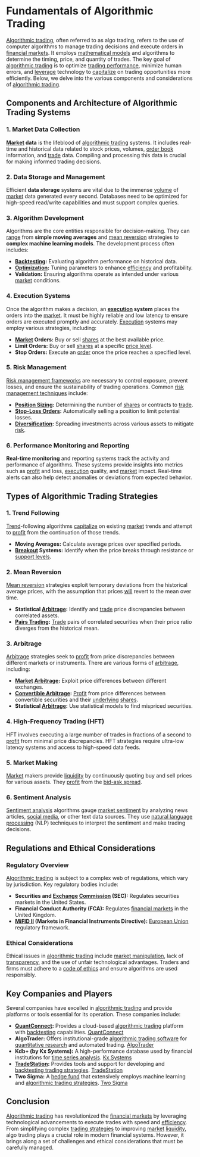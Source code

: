# Fundamentals of Algorithmic Trading

[Algorithmic trading](../a/accountability.md), often referred to as algo trading, refers to the use of computer algorithms to manage trading decisions and execute orders in [financial markets](../f/financial_market.md). It employs [mathematical models](../m/mathematical_models_in_trading.md) and algorithms to determine the timing, price, and quantity of trades. The key goal of [algorithmic trading](../a/accountability.md) is to optimize [trading performance](../t/trading_performance.md), minimize human errors, and [leverage](../l/leverage.md) technology to [capitalize](../c/capitalize.md) on trading opportunities more efficiently. Below, we delve into the various components and considerations of [algorithmic trading](../a/accountability.md).

## Components and Architecture of Algorithmic Trading Systems

### 1. Market Data Collection

**[Market](../m/market.md) data** is the lifeblood of [algorithmic trading](../a/accountability.md) systems. It includes real-time and historical data related to stock prices, volumes, [order book](../o/order_book.md) information, and [trade](../t/trade.md) data. Compiling and processing this data is crucial for making informed trading decisions.

### 2. Data Storage and Management

Efficient **data storage** systems are vital due to the immense [volume](../v/volume.md) of [market](../m/market.md) data generated every second. Databases need to be optimized for high-speed read/write capabilities and must support complex queries.

### 3. Algorithm Development

Algorithms are the core entities responsible for decision-making. They can [range](../r/range.md) from **simple moving averages** and [mean reversion](../m/mean_reversion.md) strategies to **complex machine learning models**. The development process often includes:

- **[Backtesting](../b/backtesting.md):** Evaluating algorithm performance on historical data.
- **[Optimization](../o/optimization.md):** Tuning parameters to enhance [efficiency](../e/efficiency.md) and profitability.
- **Validation:** Ensuring algorithms operate as intended under various [market](../m/market.md) conditions.

### 4. Execution Systems

Once the algorithm makes a decision, an **[execution](../e/execution.md) system** places the orders into the [market](../m/market.md). It must be highly reliable and low latency to ensure orders are executed promptly and accurately. [Execution](../e/execution.md) systems may employ various strategies, including:

- **[Market](../m/market.md) Orders:** Buy or sell [shares](../s/shares.md) at the best available price.
- **Limit Orders:** Buy or sell [shares](../s/shares.md) at a specific [price level](../p/price_level.md).
- **Stop Orders:** Execute an [order](../o/order.md) once the price reaches a specified level.

### 5. Risk Management

[Risk management frameworks](../r/risk_management_frameworks.md) are necessary to control exposure, prevent losses, and ensure the sustainability of trading operations. Common [risk management techniques](../r/risk_management_techniques.md) include:

- **[Position Sizing](../p/position_sizing.md):** Determining the number of [shares](../s/shares.md) or contracts to [trade](../t/trade.md).
- **[Stop-Loss Orders](../s/stop-loss_orders.md):** Automatically selling a position to limit potential losses.
- **[Diversification](../d/diversification.md):** Spreading investments across various assets to mitigate [risk](../r/risk.md).

### 6. Performance Monitoring and Reporting

**Real-time monitoring** and reporting systems track the activity and performance of algorithms. These systems provide insights into metrics such as [profit](../p/profit.md) and loss, [execution](../e/execution.md) quality, and [market](../m/market.md) impact. Real-time alerts can also help detect anomalies or deviations from expected behavior.

## Types of Algorithmic Trading Strategies

### 1. Trend Following

[Trend](../t/trend.md)-following algorithms [capitalize](../c/capitalize.md) on existing [market](../m/market.md) trends and attempt to [profit](../p/profit.md) from the continuation of those trends.

- **Moving Averages:** Calculate average prices over specified periods.
- **[Breakout](../b/breakout.md) Systems:** Identify when the price breaks through resistance or [support levels](../s/support_levels.md).

### 2. Mean Reversion

[Mean reversion](../m/mean_reversion.md) strategies exploit temporary deviations from the historical average prices, with the assumption that prices [will](../w/will.md) revert to the mean over time.

- **Statistical [Arbitrage](../a/arbitrage.md):** Identify and [trade](../t/trade.md) price discrepancies between correlated assets.
- **[Pairs Trading](../p/pairs_trading.md):** [Trade](../t/trade.md) pairs of correlated securities when their price ratio diverges from the historical mean.

### 3. Arbitrage

[Arbitrage](../a/arbitrage.md) strategies seek to [profit](../p/profit.md) from price discrepancies between different markets or instruments. There are various forms of [arbitrage](../a/arbitrage.md), including:

- **[Market](../m/market.md) [Arbitrage](../a/arbitrage.md):** Exploit price differences between different exchanges.
- **[Convertible Arbitrage](../c/convertible_arbitrage.md):** [Profit](../p/profit.md) from price differences between convertible securities and their [underlying](../u/underlying.md) [shares](../s/shares.md).
- **Statistical [Arbitrage](../a/arbitrage.md):** Use statistical models to find mispriced securities.

### 4. High-Frequency Trading (HFT)

HFT involves executing a large number of trades in fractions of a second to [profit](../p/profit.md) from minimal price discrepancies. HFT strategies require ultra-low latency systems and access to high-speed data feeds.

### 5. Market Making

[Market](../m/market.md) makers provide [liquidity](../l/liquidity.md) by continuously quoting buy and sell prices for various assets. They [profit](../p/profit.md) from the [bid-ask spread](../b/bid-ask_spread.md).

### 6. Sentiment Analysis

[Sentiment analysis](../s/sentiment_analysis.md) algorithms gauge [market sentiment](../m/market_sentiment.md) by analyzing news articles, [social media](../s/social_media.md), or other text data sources. They use [natural language processing](../n/natural_language_processing_(nlp)_in_trading.md) (NLP) techniques to interpret the sentiment and make trading decisions.

## Regulations and Ethical Considerations

### Regulatory Overview

[Algorithmic trading](../a/accountability.md) is subject to a complex web of regulations, which vary by jurisdiction. Key regulatory bodies include:

- **Securities and [Exchange](../e/exchange.md) [Commission](../c/commission.md) (SEC):** Regulates securities markets in the United States.
- **Financial Conduct Authority (FCA):** Regulates [financial markets](../f/financial_market.md) in the United Kingdom.
- **[MiFID II](../m/mifid_ii.md) (Markets in Financial Instruments Directive):** [European Union](../e/european_union_(eu).md) regulatory framework.

### Ethical Considerations

Ethical issues in [algorithmic trading](../a/accountability.md) include [market manipulation](../m/market_manipulation.md), lack of [transparency](../t/transparency.md), and the use of unfair technological advantages. Traders and firms must adhere to a [code of ethics](../c/code_of_ethics.md) and ensure algorithms are used responsibly.

## Key Companies and Players

Several companies have excelled in [algorithmic trading](../a/accountability.md) and provide platforms or tools essential for its operation. These companies include:

- **[QuantConnect](../q/quantconnect.md):** Provides a cloud-based [algorithmic trading](../a/accountability.md) platform with [backtesting](../b/backtesting.md) capabilities.
  [QuantConnect](https://www.quantconnect.com)
- **AlgoTrader:** Offers institutional-grade [algorithmic trading software](../a/algorithmic_trading_software.md) for [quantitative research](../q/quantitative_research.md) and automated trading.
  [AlgoTrader](https://www.algotrader.com)
- **Kdb+ (by Kx Systems):** A high-performance database used by financial institutions for [time series analysis](../t/time_series_analysis.md).
  [Kx Systems](https://kx.com/products/kdb/)
- **[TradeStation](../t/tradestation.md):** Provides tools and support for developing and [backtesting trading strategies](../b/backtesting_trading_strategies.md).
  [TradeStation](https://www.tradestation.com)
- **Two Sigma:** A [hedge fund](../h/hedge_fund.md) that extensively employs machine learning and [algorithmic trading strategies](../a/algorithmic_trading_strategies.md).
  [Two Sigma](https://www.twosigma.com)

## Conclusion

[Algorithmic trading](../a/accountability.md) has revolutionized the [financial markets](../f/financial_market.md) by leveraging technological advancements to execute trades with speed and [efficiency](../e/efficiency.md). From simplifying complex [trading strategies](../t/trading_strategies.md) to improving [market](../m/market.md) [liquidity](../l/liquidity.md), algo trading plays a crucial role in modern financial systems. However, it brings along a set of challenges and ethical considerations that must be carefully managed.